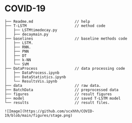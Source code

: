 # COVID-19

    ├── Readme.md                   // help  
    ├── T-LSTM                      // method code    
    │   ├── LSTMtimedecay.py      
    │   ├── decaymain.py               
    ├── baselines                   // baseline methods code 
    │   ├── LSTM. 
    │   ├── RNN. 
    │   ├── PNN                 
    │   ├── DT         
    │   ├── k-NN                
    │   └── SVM    
    ├── DataProcess                 // data processing code 
    │   ├── DataProcess.ipynb         
    │   ├── DataStatistics.ipynb                
    │   └── ResultsVis.ipynb    
    ├── data                        // raw data. 
    ├── BatchData                   // preprocessed data 
    ├── figures                     // result figures     
    ├── model                       // saved T-LSTM model
    └── results                     // result files. 
    
    ![Image](https://github.com/scxhhh/COVID-19/blob/main/figures/stage.png) 
